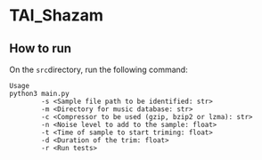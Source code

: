# TAI_Shazam

## How to run
On the `src`directory, run the following command:
```
Usage
python3 main.py            
        -s <Sample file path to be identified: str>            
        -m <Directory for music database: str>            
        -c <Compressor to be used (gzip, bzip2 or lzma): str>            
        -n <Noise level to add to the sample: float>            
        -t <Time of sample to start triming: float>            
        -d <Duration of the trim: float>            
        -r <Run tests>
```
